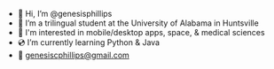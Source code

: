 - 🧠 Hi, I’m @genesisphillips
- 🧬 I’m a trilingual student at the University of Alabama in Huntsville
- 🤍 I'm interested in mobile/desktop apps, space, & medical sciences
- 💿 I’m currently learning Python & Java
- 💌 genesiscphillips@gmail.com

<!---
genesisphillips/genesisphillips is a ✨ special ✨ repository because its `README.md` (this file) appears on your GitHub profile.
You can click the Preview link to take a look at your changes.
--->
